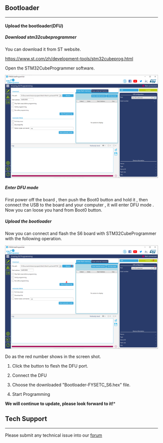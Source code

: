

## Bootloader

---

#### Upload the bootloader(DFU)

##### Download stm32cubeprogrammer 

You can download it from ST website.

https://www.st.com/zh/development-tools/stm32cubeprog.html

Open the STM32CubeProgrammer software.

![1574332767079](Documents/images/STM32CubeProgrammer.png)

##### Enter DFU mode

First power off the board , then push the Boot0 button and hold it , then connect the USB to the board and your computer , it will enter DFU mode . Now you can loose you hand from Boot0 button.

##### Upload the bootloader

Now you can connect and flash the S6 board with STM32CubeProgrammer with the following operation.

![1574386395071](Documents/images/Steps.png)

Do as the red number shows in the screen shot.

1. Click the button to flesh the DFU port.

2. Connect the DFU 

3. Choose the downloaded "Bootloader-FYSETC_S6.hex" file.

6. Start Programming

**We will continue to update, please look forward to it!***



## Tech Support

---
Please submit any technical issue into our [forum](http://forum.fysetc.com/) 


```

```